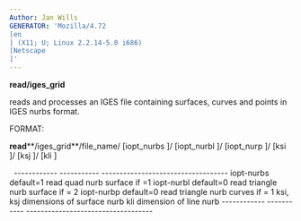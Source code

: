 ```yaml
---
Author: Jan Wills
GENERATOR: 'Mozilla/4.72 
[en
] (X11; U; Linux 2.2.14-5.0 i686) 
[Netscape
]'
---
```


 **read/iges\_grid**

  reads and processes an IGES file containing surfaces, curves and
  points in IGES nurbs format.

 FORMAT:

  **read****/iges\_grid**/file\_name/
[iopt\_nurbs
]/
[iopt\_nurbl
]/
[iopt\_nurp
]/
[ksi
]/
[ksj
]/
[kli
]

   
    ------------ ----------- -----------------------------------
    iopt-nurbs   default=1   read quad nurb surface if =1
    iopt-nurbl   default=0   read triangle nurb surface if = 2
    iopt-nurbp   default=0   read triangle nurb curves if = 1
    ksi, ksj                 dimensions of surface nurb
    kli                      dimension of line nurb
    ------------ ----------- -----------------------------------
 
